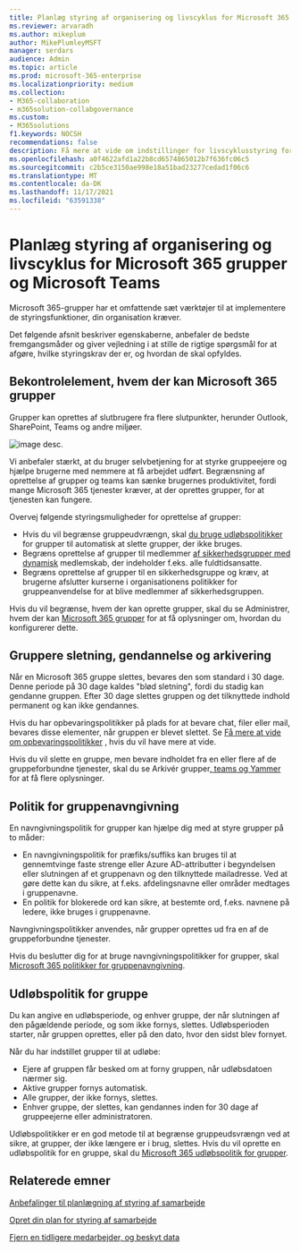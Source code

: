 ```yaml
---
title: Planlæg styring af organisering og livscyklus for Microsoft 365 grupper og Microsoft Teams
ms.reviewer: arvaradh
ms.author: mikeplum
author: MikePlumleyMSFT
manager: serdars
audience: Admin
ms.topic: article
ms.prod: microsoft-365-enterprise
ms.localizationpriority: medium
ms.collection:
- M365-collaboration
- m365solution-collabgovernance
ms.custom:
- M365solutions
f1.keywords: NOCSH
recommendations: false
description: Få mere at vide om indstillinger for livscyklusstyring for samarbejdsværktøjer i Microsoft 365
ms.openlocfilehash: a0f4622afd1a22b8cd6574865012b7f636fc06c5
ms.sourcegitcommit: c2b5ce3150ae998e18a51bad23277cedad1f06c6
ms.translationtype: MT
ms.contentlocale: da-DK
ms.lasthandoff: 11/17/2021
ms.locfileid: "63591338"
---
```

# <a name="plan-organization-and-lifecycle-governance-for-microsoft-365-groups-and-microsoft-teams"></a>Planlæg styring af organisering og livscyklus for Microsoft 365 grupper og Microsoft Teams

Microsoft 365-grupper har et omfattende sæt værktøjer til at implementere de styringsfunktioner, din organisation kræver. 

Det følgende afsnit beskriver egenskaberne, anbefaler de bedste fremgangsmåder og giver vejledning i at stille de rigtige spørgsmål for at afgøre, hvilke styringskrav der er, og hvordan de skal opfyldes.

## <a name="control-who-can-create-microsoft-365-groups"></a>Bekontrolelement, hvem der kan Microsoft 365 grupper

Grupper kan oprettes af slutbrugere fra flere slutpunkter, herunder Outlook, SharePoint, Teams og andre miljøer.

![image desc.](../media/04.png)

Vi anbefaler stærkt, at du bruger selvbetjening for at styrke gruppeejere og hjælpe brugerne med nemmere at få arbejdet udført. Begrænsning af oprettelse af grupper og teams kan sænke brugernes produktivitet, fordi mange Microsoft 365 tjenester kræver, at der oprettes grupper, for at tjenesten kan fungere.

Overvej følgende styringsmuligheder for oprettelse af grupper:

- Hvis du vil begrænse gruppeudvrængn, skal [du bruge udløbspolitikker](microsoft-365-groups-expiration-policy.md) for grupper til automatisk at slette grupper, der ikke bruges.
- Begræns oprettelse af grupper til medlemmer [af sikkerhedsgrupper med dynamisk](/azure/active-directory/users-groups-roles/groups-create-rule) medlemskab, der indeholder f.eks. alle fuldtidsansatte.
- Begræns oprettelse af grupper til en sikkerhedsgruppe og kræv, at brugerne afslutter kurserne i organisationens politikker for gruppeanvendelse for at blive medlemmer af sikkerhedsgruppen.

Hvis du vil begrænse, hvem der kan oprette grupper, skal du se Administrer, hvem der kan [Microsoft 365 grupper](manage-creation-of-groups.md) for at få oplysninger om, hvordan du konfigurerer dette.

## <a name="group-delete-restore-and-archiving"></a>Gruppere sletning, gendannelse og arkivering

Når en Microsoft 365 gruppe slettes, bevares den som standard i 30 dage. Denne periode på 30 dage kaldes "blød sletning", fordi du stadig kan gendanne gruppen. Efter 30 dage slettes gruppen og det tilknyttede indhold permanent og kan ikke gendannes.

Hvis du har opbevaringspolitikker på plads for at bevare chat, filer eller mail, bevares disse elementer, når gruppen er blevet slettet. Se [Få mere at vide om opbevaringspolitikker](../compliance/retention.md) , hvis du vil have mere at vide.

Hvis du vil slette en gruppe, men bevare indholdet fra en eller flere af de gruppeforbundne tjenester, skal du se Arkivér grupper[, teams og Yammer](end-life-cycle-groups-teams-sites-yammer.md) for at få flere oplysninger.

## <a name="group-naming-policy"></a>Politik for gruppenavngivning

En navngivningspolitik for grupper kan hjælpe dig med at styre grupper på to måder:

- En navngivningspolitik for præfiks/suffiks kan bruges til at gennemtvinge faste strenge eller Azure AD-attributter i begyndelsen eller slutningen af et gruppenavn og den tilknyttede mailadresse. Ved at gøre dette kan du sikre, at f.eks. afdelingsnavne eller områder medtages i gruppenavne.
- En politik for blokerede ord kan sikre, at bestemte ord, f.eks. navnene på ledere, ikke bruges i gruppenavne.

Navngivningspolitikker anvendes, når grupper oprettes ud fra en af de gruppeforbundne tjenester.

Hvis du beslutter dig for at bruge navngivningspolitikker for grupper, skal [Microsoft 365 politikker for gruppenavngivning](groups-naming-policy.md).

## <a name="group-expiration-policy"></a>Udløbspolitik for gruppe

Du kan angive en udløbsperiode, og enhver gruppe, der når slutningen af den pågældende periode, og som ikke fornys, slettes. Udløbsperioden starter, når gruppen oprettes, eller på den dato, hvor den sidst blev fornyet.

Når du har indstillet grupper til at udløbe:
- Ejere af gruppen får besked om at forny gruppen, når udløbsdatoen nærmer sig.
- Aktive grupper fornys automatisk.
- Alle grupper, der ikke fornys, slettes.
- Enhver gruppe, der slettes, kan gendannes inden for 30 dage af gruppeejerne eller administratoren.

Udløbspolitikker er en god metode til at begrænse gruppeudsvrængn ved at sikre, at grupper, der ikke længere er i brug, slettes. Hvis du vil oprette en udløbspolitik for en gruppe, skal du [Microsoft 365 udløbspolitik for grupper](microsoft-365-groups-expiration-policy.md).

## <a name="related-topics"></a>Relaterede emner

[Anbefalinger til planlægning af styring af samarbejde](collaboration-governance-overview.md#collaboration-governance-planning-recommendations)

[Opret din plan for styring af samarbejde](collaboration-governance-first.md)

[Fjern en tidligere medarbejder, og beskyt data](/microsoft-365/admin/add-users/remove-former-employee)
